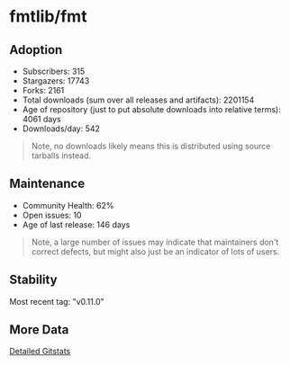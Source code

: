 # fmtlib/fmt

## Adoption

- Subscribers: 315
- Stargazers: 17743
- Forks: 2161
- Total downloads (sum over all releases and artifacts): 2201154
- Age of repository (just to put absolute downloads into relative terms): 4061 days
- Downloads/day: 542

> Note, no downloads likely means this is distributed using source tarballs instead.

## Maintenance

- Community Health: 62%
- Open issues: 10
- Age of last release: 146 days

> Note, a large number of issues may indicate that maintainers don't correct defects, but might also
> just be an indicator of lots of users.

## Stability

Most recent tag: "v0.11.0"

## More Data

[Detailed Gitstats](/bazel-catalog/gitstats/fmtlib/fmt)

